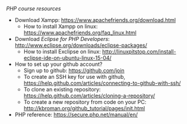 *PHP course resources*
* Download Xampp: https://www.apachefriends.org/download.html
	* How to install Xampp on linux: https://www.apachefriends.org/faq_linux.html
* Download _Eclipse for PHP Developers_: http://www.eclipse.org/downloads/eclipse-packages/
  * How to install Exclipse on linux: http://linuxpitstop.com/install-eclipse-ide-on-ubuntu-linux-15-04/
* How to set up your github account?
  * Sign up to github: https://github.com/join
  * To create an SSH key for use with github, https://help.github.com/articles/connecting-to-github-with-ssh/
  * To clone an existing repository: https://help.github.com/articles/cloning-a-repository/
  * To create a new repository from code on your PC: http://kbroman.org/github_tutorial/pages/init.html
* PHP reference: https://secure.php.net/manual/en/
